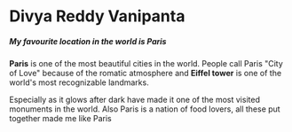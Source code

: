 # Divya Reddy Vanipanta

##### My favourite location in the world is **Paris**

**Paris** is one of the most beautiful cities in the world. People call Paris "City of Love" because of the romatic atmosphere and **Eiffel tower** is one of the world's most recognizable landmarks.

Especially as it glows after dark have made it one of the most visited monuments in the world. Also Paris is a nation of food lovers, all these put together made me like Paris